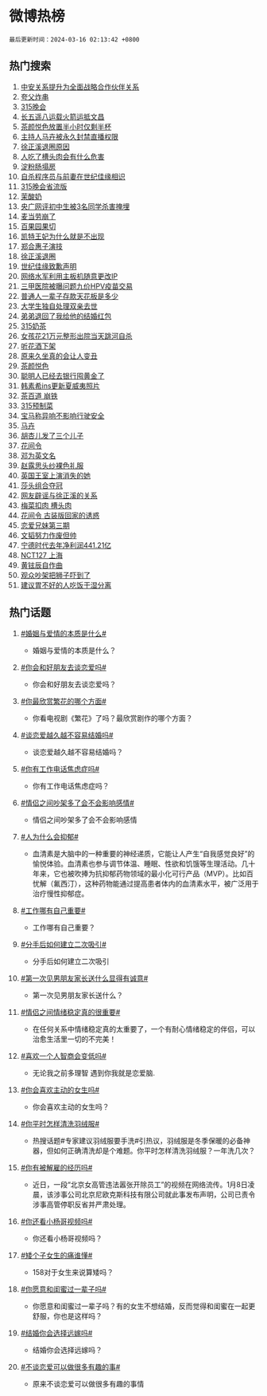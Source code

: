 # 微博热榜

`最后更新时间：2024-03-16 02:13:42 +0800`

## 热门搜索

1. [中安关系提升为全面战略合作伙伴关系](https://m.weibo.cn/search?containerid=100103type%3D1%26t%3D10%26q%3D%23%E4%B8%AD%E5%AE%89%E5%85%B3%E7%B3%BB%E6%8F%90%E5%8D%87%E4%B8%BA%E5%85%A8%E9%9D%A2%E6%88%98%E7%95%A5%E5%90%88%E4%BD%9C%E4%BC%99%E4%BC%B4%E5%85%B3%E7%B3%BB%23&stream_entry_id=51&isnewpage=1&extparam=seat%3D1%26dgr%3D0%26stream_entry_id%3D51%26q%3D%2523%25E4%25B8%25AD%25E5%25AE%2589%25E5%2585%25B3%25E7%25B3%25BB%25E6%258F%2590%25E5%258D%2587%25E4%25B8%25BA%25E5%2585%25A8%25E9%259D%25A2%25E6%2588%2598%25E7%2595%25A5%25E5%2590%2588%25E4%25BD%259C%25E4%25BC%2599%25E4%25BC%25B4%25E5%2585%25B3%25E7%25B3%25BB%2523%26c_type%3D51%26filter_type%3Drealtimehot%26pos%3D0%26cate%3D10103%26display_time%3D1710526421%26pre_seqid%3D171052642186401630522)
1. [夸父炸串](https://m.weibo.cn/search?containerid=100103type%3D1%26t%3D10%26q%3D%E5%A4%B8%E7%88%B6%E7%82%B8%E4%B8%B2&stream_entry_id=31&isnewpage=1&extparam=seat%3D1%26flag%3D2%26dgr%3D0%26stream_entry_id%3D31%26c_type%3D31%26cate%3D5001%26band_rank%3D1%26lcate%3D5001%26realpos%3D1%26filter_type%3Drealtimehot%26pos%3D0%26q%3D%25E5%25A4%25B8%25E7%2588%25B6%25E7%2582%25B8%25E4%25B8%25B2%26display_time%3D1710526421%26pre_seqid%3D171052642186401630522)
1. [315晚会](https://m.weibo.cn/search?containerid=100103type%3D1%26t%3D10%26q%3D%23315%E6%99%9A%E4%BC%9A%23&stream_entry_id=31&isnewpage=1&extparam=seat%3D1%26flag%3D16%26dgr%3D0%26stream_entry_id%3D31%26c_type%3D31%26cate%3D5001%26band_rank%3D2%26lcate%3D5001%26realpos%3D2%26filter_type%3Drealtimehot%26pos%3D1%26q%3D%2523315%25E6%2599%259A%25E4%25BC%259A%2523%26display_time%3D1710526421%26pre_seqid%3D171052642186401630522)
1. [长五遥八运载火箭运抵文昌](https://m.weibo.cn/search?containerid=100103type%3D1%26t%3D10%26q%3D%23%E9%95%BF%E4%BA%94%E9%81%A5%E5%85%AB%E8%BF%90%E8%BD%BD%E7%81%AB%E7%AE%AD%E8%BF%90%E6%8A%B5%E6%96%87%E6%98%8C%23&stream_entry_id=31&isnewpage=1&extparam=seat%3D1%26flag%3D0%26dgr%3D0%26stream_entry_id%3D31%26c_type%3D31%26cate%3D5001%26band_rank%3D3%26lcate%3D5001%26realpos%3D3%26filter_type%3Drealtimehot%26pos%3D2%26q%3D%2523%25E9%2595%25BF%25E4%25BA%2594%25E9%2581%25A5%25E5%2585%25AB%25E8%25BF%2590%25E8%25BD%25BD%25E7%2581%25AB%25E7%25AE%25AD%25E8%25BF%2590%25E6%258A%25B5%25E6%2596%2587%25E6%2598%258C%2523%26display_time%3D1710526421%26pre_seqid%3D171052642186401630522)
1. [茶颜悦色放置半小时仅剩半杯](https://m.weibo.cn/search?containerid=100103type%3D1%26t%3D10%26q%3D%23%E8%8C%B6%E9%A2%9C%E6%82%A6%E8%89%B2%E6%94%BE%E7%BD%AE%E5%8D%8A%E5%B0%8F%E6%97%B6%E4%BB%85%E5%89%A9%E5%8D%8A%E6%9D%AF%23&stream_entry_id=31&isnewpage=1&extparam=seat%3D1%26flag%3D2%26dgr%3D0%26stream_entry_id%3D31%26c_type%3D31%26cate%3D5001%26band_rank%3D4%26lcate%3D5001%26realpos%3D4%26filter_type%3Drealtimehot%26pos%3D3%26q%3D%2523%25E8%258C%25B6%25E9%25A2%259C%25E6%2582%25A6%25E8%2589%25B2%25E6%2594%25BE%25E7%25BD%25AE%25E5%258D%258A%25E5%25B0%258F%25E6%2597%25B6%25E4%25BB%2585%25E5%2589%25A9%25E5%258D%258A%25E6%259D%25AF%2523%26display_time%3D1710526421%26pre_seqid%3D171052642186401630522)
1. [主持人马卉被永久封禁直播权限](https://m.weibo.cn/search?containerid=100103type%3D1%26t%3D10%26q%3D%23%E4%B8%BB%E6%8C%81%E4%BA%BA%E9%A9%AC%E5%8D%89%E8%A2%AB%E6%B0%B8%E4%B9%85%E5%B0%81%E7%A6%81%E7%9B%B4%E6%92%AD%E6%9D%83%E9%99%90%23&stream_entry_id=31&isnewpage=1&extparam=seat%3D1%26flag%3D0%26dgr%3D0%26stream_entry_id%3D31%26c_type%3D31%26cate%3D5001%26band_rank%3D5%26lcate%3D5001%26realpos%3D5%26filter_type%3Drealtimehot%26pos%3D4%26q%3D%2523%25E4%25B8%25BB%25E6%258C%2581%25E4%25BA%25BA%25E9%25A9%25AC%25E5%258D%2589%25E8%25A2%25AB%25E6%25B0%25B8%25E4%25B9%2585%25E5%25B0%2581%25E7%25A6%2581%25E7%259B%25B4%25E6%2592%25AD%25E6%259D%2583%25E9%2599%2590%2523%26display_time%3D1710526421%26pre_seqid%3D171052642186401630522)
1. [徐正溪退圈原因](https://m.weibo.cn/search?containerid=100103type%3D1%26t%3D10%26q%3D%23%E5%BE%90%E6%AD%A3%E6%BA%AA%E9%80%80%E5%9C%88%E5%8E%9F%E5%9B%A0%23&stream_entry_id=31&isnewpage=1&extparam=seat%3D1%26flag%3D2%26dgr%3D0%26stream_entry_id%3D31%26c_type%3D31%26cate%3D5001%26band_rank%3D6%26lcate%3D5001%26realpos%3D6%26filter_type%3Drealtimehot%26pos%3D5%26q%3D%2523%25E5%25BE%2590%25E6%25AD%25A3%25E6%25BA%25AA%25E9%2580%2580%25E5%259C%2588%25E5%258E%259F%25E5%259B%25A0%2523%26display_time%3D1710526421%26pre_seqid%3D171052642186401630522)
1. [人吃了槽头肉会有什么危害](https://m.weibo.cn/search?containerid=100103type%3D1%26t%3D10%26q%3D%23%E4%BA%BA%E5%90%83%E4%BA%86%E6%A7%BD%E5%A4%B4%E8%82%89%E4%BC%9A%E6%9C%89%E4%BB%80%E4%B9%88%E5%8D%B1%E5%AE%B3%23&stream_entry_id=31&isnewpage=1&extparam=seat%3D1%26flag%3D2%26dgr%3D0%26stream_entry_id%3D31%26c_type%3D31%26cate%3D5001%26band_rank%3D7%26lcate%3D5001%26realpos%3D7%26filter_type%3Drealtimehot%26pos%3D6%26q%3D%2523%25E4%25BA%25BA%25E5%2590%2583%25E4%25BA%2586%25E6%25A7%25BD%25E5%25A4%25B4%25E8%2582%2589%25E4%25BC%259A%25E6%259C%2589%25E4%25BB%2580%25E4%25B9%2588%25E5%258D%25B1%25E5%25AE%25B3%2523%26display_time%3D1710526421%26pre_seqid%3D171052642186401630522)
1. [淀粉肠塌房](https://m.weibo.cn/search?containerid=100103type%3D1%26t%3D10%26q%3D%E6%B7%80%E7%B2%89%E8%82%A0%E5%A1%8C%E6%88%BF&stream_entry_id=31&isnewpage=1&extparam=seat%3D1%26flag%3D16%26dgr%3D0%26stream_entry_id%3D31%26c_type%3D31%26cate%3D5001%26band_rank%3D8%26lcate%3D5001%26realpos%3D8%26filter_type%3Drealtimehot%26pos%3D7%26q%3D%25E6%25B7%2580%25E7%25B2%2589%25E8%2582%25A0%25E5%25A1%258C%25E6%2588%25BF%26display_time%3D1710526421%26pre_seqid%3D171052642186401630522)
1. [自杀程序员与前妻在世纪佳缘相识](https://m.weibo.cn/search?containerid=100103type%3D1%26t%3D10%26q%3D%23%E8%87%AA%E6%9D%80%E7%A8%8B%E5%BA%8F%E5%91%98%E4%B8%8E%E5%89%8D%E5%A6%BB%E5%9C%A8%E4%B8%96%E7%BA%AA%E4%BD%B3%E7%BC%98%E7%9B%B8%E8%AF%86%23&stream_entry_id=31&isnewpage=1&extparam=seat%3D1%26flag%3D2%26dgr%3D0%26stream_entry_id%3D31%26c_type%3D31%26cate%3D5001%26band_rank%3D9%26lcate%3D5001%26realpos%3D9%26filter_type%3Drealtimehot%26pos%3D8%26q%3D%2523%25E8%2587%25AA%25E6%259D%2580%25E7%25A8%258B%25E5%25BA%258F%25E5%2591%2598%25E4%25B8%258E%25E5%2589%258D%25E5%25A6%25BB%25E5%259C%25A8%25E4%25B8%2596%25E7%25BA%25AA%25E4%25BD%25B3%25E7%25BC%2598%25E7%259B%25B8%25E8%25AF%2586%2523%26display_time%3D1710526421%26pre_seqid%3D171052642186401630522)
1. [315晚会省流版](https://m.weibo.cn/search?containerid=100103type%3D1%26t%3D10%26q%3D%23315%E6%99%9A%E4%BC%9A%E7%9C%81%E6%B5%81%E7%89%88%23&stream_entry_id=31&isnewpage=1&extparam=seat%3D1%26flag%3D0%26dgr%3D0%26stream_entry_id%3D31%26c_type%3D31%26cate%3D5001%26band_rank%3D10%26lcate%3D5001%26realpos%3D10%26filter_type%3Drealtimehot%26pos%3D9%26q%3D%2523315%25E6%2599%259A%25E4%25BC%259A%25E7%259C%2581%25E6%25B5%2581%25E7%2589%2588%2523%26display_time%3D1710526421%26pre_seqid%3D171052642186401630522)
1. [茉酸奶](https://m.weibo.cn/search?containerid=100103type%3D1%26t%3D10%26q%3D%E8%8C%89%E9%85%B8%E5%A5%B6&stream_entry_id=31&isnewpage=1&extparam=seat%3D1%26flag%3D2%26dgr%3D0%26stream_entry_id%3D31%26c_type%3D31%26cate%3D5001%26band_rank%3D11%26lcate%3D5001%26realpos%3D11%26filter_type%3Drealtimehot%26pos%3D10%26q%3D%25E8%258C%2589%25E9%2585%25B8%25E5%25A5%25B6%26display_time%3D1710526421%26pre_seqid%3D171052642186401630522)
1. [央广网评初中生被3名同学杀害掩埋](https://m.weibo.cn/search?containerid=100103type%3D1%26t%3D10%26q%3D%23%E5%A4%AE%E5%B9%BF%E7%BD%91%E8%AF%84%E5%88%9D%E4%B8%AD%E7%94%9F%E8%A2%AB3%E5%90%8D%E5%90%8C%E5%AD%A6%E6%9D%80%E5%AE%B3%E6%8E%A9%E5%9F%8B%23&stream_entry_id=31&isnewpage=1&extparam=seat%3D1%26flag%3D0%26dgr%3D0%26stream_entry_id%3D31%26c_type%3D31%26cate%3D5001%26band_rank%3D12%26lcate%3D5001%26realpos%3D12%26filter_type%3Drealtimehot%26pos%3D11%26q%3D%2523%25E5%25A4%25AE%25E5%25B9%25BF%25E7%25BD%2591%25E8%25AF%2584%25E5%2588%259D%25E4%25B8%25AD%25E7%2594%259F%25E8%25A2%25AB3%25E5%2590%258D%25E5%2590%258C%25E5%25AD%25A6%25E6%259D%2580%25E5%25AE%25B3%25E6%258E%25A9%25E5%259F%258B%2523%26display_time%3D1710526421%26pre_seqid%3D171052642186401630522)
1. [麦当劳崩了](https://m.weibo.cn/search?containerid=100103type%3D1%26t%3D10%26q%3D%E9%BA%A6%E5%BD%93%E5%8A%B3%E5%B4%A9%E4%BA%86&stream_entry_id=31&isnewpage=1&extparam=seat%3D1%26flag%3D2%26dgr%3D0%26stream_entry_id%3D31%26c_type%3D31%26cate%3D5001%26band_rank%3D13%26lcate%3D5001%26realpos%3D13%26filter_type%3Drealtimehot%26pos%3D12%26q%3D%25E9%25BA%25A6%25E5%25BD%2593%25E5%258A%25B3%25E5%25B4%25A9%25E4%25BA%2586%26display_time%3D1710526421%26pre_seqid%3D171052642186401630522)
1. [百果园果切](https://m.weibo.cn/search?containerid=100103type%3D1%26t%3D10%26q%3D%E7%99%BE%E6%9E%9C%E5%9B%AD%E6%9E%9C%E5%88%87&stream_entry_id=31&isnewpage=1&extparam=seat%3D1%26flag%3D0%26dgr%3D0%26stream_entry_id%3D31%26c_type%3D31%26cate%3D5001%26band_rank%3D14%26lcate%3D5001%26realpos%3D14%26filter_type%3Drealtimehot%26pos%3D13%26q%3D%25E7%2599%25BE%25E6%259E%259C%25E5%259B%25AD%25E6%259E%259C%25E5%2588%2587%26display_time%3D1710526421%26pre_seqid%3D171052642186401630522)
1. [凯特王妃为什么就是不出现](https://m.weibo.cn/search?containerid=100103type%3D1%26t%3D10%26q%3D%23%E5%87%AF%E7%89%B9%E7%8E%8B%E5%A6%83%E4%B8%BA%E4%BB%80%E4%B9%88%E5%B0%B1%E6%98%AF%E4%B8%8D%E5%87%BA%E7%8E%B0%23&stream_entry_id=31&isnewpage=1&extparam=seat%3D1%26flag%3D0%26dgr%3D0%26stream_entry_id%3D31%26c_type%3D31%26cate%3D5001%26band_rank%3D15%26lcate%3D5001%26realpos%3D15%26filter_type%3Drealtimehot%26pos%3D14%26q%3D%2523%25E5%2587%25AF%25E7%2589%25B9%25E7%258E%258B%25E5%25A6%2583%25E4%25B8%25BA%25E4%25BB%2580%25E4%25B9%2588%25E5%25B0%25B1%25E6%2598%25AF%25E4%25B8%258D%25E5%2587%25BA%25E7%258E%25B0%2523%26display_time%3D1710526421%26pre_seqid%3D171052642186401630522)
1. [郑合惠子演技](https://m.weibo.cn/search?containerid=100103type%3D1%26t%3D10%26q%3D%E9%83%91%E5%90%88%E6%83%A0%E5%AD%90%E6%BC%94%E6%8A%80&stream_entry_id=31&isnewpage=1&extparam=seat%3D1%26flag%3D0%26dgr%3D0%26stream_entry_id%3D31%26c_type%3D31%26cate%3D5001%26band_rank%3D16%26lcate%3D5001%26realpos%3D16%26filter_type%3Drealtimehot%26pos%3D15%26q%3D%25E9%2583%2591%25E5%2590%2588%25E6%2583%25A0%25E5%25AD%2590%25E6%25BC%2594%25E6%258A%2580%26display_time%3D1710526421%26pre_seqid%3D171052642186401630522)
1. [徐正溪退圈](https://m.weibo.cn/search?containerid=100103type%3D1%26t%3D10%26q%3D%23%E5%BE%90%E6%AD%A3%E6%BA%AA%E9%80%80%E5%9C%88%23&stream_entry_id=31&isnewpage=1&extparam=seat%3D1%26flag%3D0%26dgr%3D0%26stream_entry_id%3D31%26c_type%3D31%26cate%3D5001%26band_rank%3D17%26lcate%3D5001%26realpos%3D17%26filter_type%3Drealtimehot%26pos%3D16%26q%3D%2523%25E5%25BE%2590%25E6%25AD%25A3%25E6%25BA%25AA%25E9%2580%2580%25E5%259C%2588%2523%26display_time%3D1710526421%26pre_seqid%3D171052642186401630522)
1. [世纪佳缘致歉声明](https://m.weibo.cn/search?containerid=100103type%3D1%26t%3D10%26q%3D%23%E4%B8%96%E7%BA%AA%E4%BD%B3%E7%BC%98%E8%87%B4%E6%AD%89%E5%A3%B0%E6%98%8E%23&stream_entry_id=31&isnewpage=1&extparam=seat%3D1%26flag%3D0%26dgr%3D0%26stream_entry_id%3D31%26c_type%3D31%26cate%3D5001%26band_rank%3D18%26lcate%3D5001%26realpos%3D18%26filter_type%3Drealtimehot%26pos%3D17%26q%3D%2523%25E4%25B8%2596%25E7%25BA%25AA%25E4%25BD%25B3%25E7%25BC%2598%25E8%2587%25B4%25E6%25AD%2589%25E5%25A3%25B0%25E6%2598%258E%2523%26display_time%3D1710526421%26pre_seqid%3D171052642186401630522)
1. [网络水军利用主板机随意更改IP](https://m.weibo.cn/search?containerid=100103type%3D1%26t%3D10%26q%3D%23%E7%BD%91%E7%BB%9C%E6%B0%B4%E5%86%9B%E5%88%A9%E7%94%A8%E4%B8%BB%E6%9D%BF%E6%9C%BA%E9%9A%8F%E6%84%8F%E6%9B%B4%E6%94%B9IP%23&stream_entry_id=31&isnewpage=1&extparam=seat%3D1%26flag%3D0%26dgr%3D0%26stream_entry_id%3D31%26c_type%3D31%26cate%3D5001%26band_rank%3D19%26lcate%3D5001%26realpos%3D19%26filter_type%3Drealtimehot%26pos%3D18%26q%3D%2523%25E7%25BD%2591%25E7%25BB%259C%25E6%25B0%25B4%25E5%2586%259B%25E5%2588%25A9%25E7%2594%25A8%25E4%25B8%25BB%25E6%259D%25BF%25E6%259C%25BA%25E9%259A%258F%25E6%2584%258F%25E6%259B%25B4%25E6%2594%25B9IP%2523%26display_time%3D1710526421%26pre_seqid%3D171052642186401630522)
1. [三甲医院被曝问题九价HPV疫苗交易](https://m.weibo.cn/search?containerid=100103type%3D1%26t%3D10%26q%3D%23%E4%B8%89%E7%94%B2%E5%8C%BB%E9%99%A2%E8%A2%AB%E6%9B%9D%E9%97%AE%E9%A2%98%E4%B9%9D%E4%BB%B7HPV%E7%96%AB%E8%8B%97%E4%BA%A4%E6%98%93%23&stream_entry_id=31&isnewpage=1&extparam=seat%3D1%26flag%3D0%26dgr%3D0%26stream_entry_id%3D31%26c_type%3D31%26cate%3D5001%26band_rank%3D20%26lcate%3D5001%26realpos%3D20%26filter_type%3Drealtimehot%26pos%3D19%26q%3D%2523%25E4%25B8%2589%25E7%2594%25B2%25E5%258C%25BB%25E9%2599%25A2%25E8%25A2%25AB%25E6%259B%259D%25E9%2597%25AE%25E9%25A2%2598%25E4%25B9%259D%25E4%25BB%25B7HPV%25E7%2596%25AB%25E8%258B%2597%25E4%25BA%25A4%25E6%2598%2593%2523%26display_time%3D1710526421%26pre_seqid%3D171052642186401630522)
1. [普通人一辈子存款天花板是多少](https://m.weibo.cn/search?containerid=100103type%3D1%26t%3D10%26q%3D%23%E6%99%AE%E9%80%9A%E4%BA%BA%E4%B8%80%E8%BE%88%E5%AD%90%E5%AD%98%E6%AC%BE%E5%A4%A9%E8%8A%B1%E6%9D%BF%E6%98%AF%E5%A4%9A%E5%B0%91%23&stream_entry_id=31&isnewpage=1&extparam=seat%3D1%26flag%3D0%26dgr%3D0%26stream_entry_id%3D31%26c_type%3D31%26cate%3D5001%26band_rank%3D21%26lcate%3D5001%26realpos%3D21%26filter_type%3Drealtimehot%26pos%3D20%26q%3D%2523%25E6%2599%25AE%25E9%2580%259A%25E4%25BA%25BA%25E4%25B8%2580%25E8%25BE%2588%25E5%25AD%2590%25E5%25AD%2598%25E6%25AC%25BE%25E5%25A4%25A9%25E8%258A%25B1%25E6%259D%25BF%25E6%2598%25AF%25E5%25A4%259A%25E5%25B0%2591%2523%26display_time%3D1710526421%26pre_seqid%3D171052642186401630522)
1. [大学生独自处理双亲去世](https://m.weibo.cn/search?containerid=100103type%3D1%26t%3D10%26q%3D%E5%A4%A7%E5%AD%A6%E7%94%9F%E7%8B%AC%E8%87%AA%E5%A4%84%E7%90%86%E5%8F%8C%E4%BA%B2%E5%8E%BB%E4%B8%96&stream_entry_id=31&isnewpage=1&extparam=seat%3D1%26flag%3D0%26dgr%3D0%26stream_entry_id%3D31%26c_type%3D31%26cate%3D5001%26band_rank%3D22%26lcate%3D5001%26realpos%3D22%26filter_type%3Drealtimehot%26pos%3D21%26q%3D%25E5%25A4%25A7%25E5%25AD%25A6%25E7%2594%259F%25E7%258B%25AC%25E8%2587%25AA%25E5%25A4%2584%25E7%2590%2586%25E5%258F%258C%25E4%25BA%25B2%25E5%258E%25BB%25E4%25B8%2596%26display_time%3D1710526421%26pre_seqid%3D171052642186401630522)
1. [弟弟退回了我给他的结婚红包](https://m.weibo.cn/search?containerid=100103type%3D1%26t%3D10%26q%3D%23%E5%BC%9F%E5%BC%9F%E9%80%80%E5%9B%9E%E4%BA%86%E6%88%91%E7%BB%99%E4%BB%96%E7%9A%84%E7%BB%93%E5%A9%9A%E7%BA%A2%E5%8C%85%23&stream_entry_id=31&isnewpage=1&extparam=seat%3D1%26flag%3D0%26dgr%3D0%26stream_entry_id%3D31%26c_type%3D31%26cate%3D5001%26band_rank%3D23%26lcate%3D5001%26realpos%3D23%26filter_type%3Drealtimehot%26pos%3D22%26q%3D%2523%25E5%25BC%259F%25E5%25BC%259F%25E9%2580%2580%25E5%259B%259E%25E4%25BA%2586%25E6%2588%2591%25E7%25BB%2599%25E4%25BB%2596%25E7%259A%2584%25E7%25BB%2593%25E5%25A9%259A%25E7%25BA%25A2%25E5%258C%2585%2523%26display_time%3D1710526421%26pre_seqid%3D171052642186401630522)
1. [315奶茶](https://m.weibo.cn/search?containerid=100103type%3D1%26t%3D10%26q%3D315%E5%A5%B6%E8%8C%B6&stream_entry_id=31&isnewpage=1&extparam=seat%3D1%26flag%3D0%26dgr%3D0%26stream_entry_id%3D31%26c_type%3D31%26cate%3D5001%26band_rank%3D24%26lcate%3D5001%26realpos%3D24%26filter_type%3Drealtimehot%26pos%3D23%26q%3D315%25E5%25A5%25B6%25E8%258C%25B6%26display_time%3D1710526421%26pre_seqid%3D171052642186401630522)
1. [女孩花21万元整形出院当天跳河自杀](https://m.weibo.cn/search?containerid=100103type%3D1%26t%3D10%26q%3D%23%E5%A5%B3%E5%AD%A9%E8%8A%B121%E4%B8%87%E5%85%83%E6%95%B4%E5%BD%A2%E5%87%BA%E9%99%A2%E5%BD%93%E5%A4%A9%E8%B7%B3%E6%B2%B3%E8%87%AA%E6%9D%80%23&stream_entry_id=31&isnewpage=1&extparam=seat%3D1%26flag%3D0%26dgr%3D0%26stream_entry_id%3D31%26c_type%3D31%26cate%3D5001%26band_rank%3D25%26lcate%3D5001%26realpos%3D25%26filter_type%3Drealtimehot%26pos%3D24%26q%3D%2523%25E5%25A5%25B3%25E5%25AD%25A9%25E8%258A%25B121%25E4%25B8%2587%25E5%2585%2583%25E6%2595%25B4%25E5%25BD%25A2%25E5%2587%25BA%25E9%2599%25A2%25E5%25BD%2593%25E5%25A4%25A9%25E8%25B7%25B3%25E6%25B2%25B3%25E8%2587%25AA%25E6%259D%2580%2523%26display_time%3D1710526421%26pre_seqid%3D171052642186401630522)
1. [听花酒下架](https://m.weibo.cn/search?containerid=100103type%3D1%26t%3D10%26q%3D%23%E5%90%AC%E8%8A%B1%E9%85%92%E4%B8%8B%E6%9E%B6%23&stream_entry_id=31&isnewpage=1&extparam=seat%3D1%26flag%3D0%26dgr%3D0%26stream_entry_id%3D31%26c_type%3D31%26cate%3D5001%26band_rank%3D26%26lcate%3D5001%26realpos%3D26%26filter_type%3Drealtimehot%26pos%3D25%26q%3D%2523%25E5%2590%25AC%25E8%258A%25B1%25E9%2585%2592%25E4%25B8%258B%25E6%259E%25B6%2523%26display_time%3D1710526421%26pre_seqid%3D171052642186401630522)
1. [原来久坐真的会让人变丑](https://m.weibo.cn/search?containerid=100103type%3D1%26t%3D10%26q%3D%23%E5%8E%9F%E6%9D%A5%E4%B9%85%E5%9D%90%E7%9C%9F%E7%9A%84%E4%BC%9A%E8%AE%A9%E4%BA%BA%E5%8F%98%E4%B8%91%23&stream_entry_id=31&isnewpage=1&extparam=seat%3D1%26flag%3D0%26dgr%3D0%26stream_entry_id%3D31%26c_type%3D31%26cate%3D5001%26band_rank%3D27%26lcate%3D5001%26realpos%3D27%26filter_type%3Drealtimehot%26pos%3D26%26q%3D%2523%25E5%258E%259F%25E6%259D%25A5%25E4%25B9%2585%25E5%259D%2590%25E7%259C%259F%25E7%259A%2584%25E4%25BC%259A%25E8%25AE%25A9%25E4%25BA%25BA%25E5%258F%2598%25E4%25B8%2591%2523%26display_time%3D1710526421%26pre_seqid%3D171052642186401630522)
1. [茶颜悦色](https://m.weibo.cn/search?containerid=100103type%3D1%26t%3D10%26q%3D%E8%8C%B6%E9%A2%9C%E6%82%A6%E8%89%B2&stream_entry_id=31&isnewpage=1&extparam=seat%3D1%26flag%3D0%26dgr%3D0%26stream_entry_id%3D31%26c_type%3D31%26cate%3D5001%26band_rank%3D28%26lcate%3D5001%26realpos%3D28%26filter_type%3Drealtimehot%26pos%3D27%26q%3D%25E8%258C%25B6%25E9%25A2%259C%25E6%2582%25A6%25E8%2589%25B2%26display_time%3D1710526421%26pre_seqid%3D171052642186401630522)
1. [聪明人已经去银行囤黄金了](https://m.weibo.cn/search?containerid=100103type%3D1%26t%3D10%26q%3D%23%E8%81%AA%E6%98%8E%E4%BA%BA%E5%B7%B2%E7%BB%8F%E5%8E%BB%E9%93%B6%E8%A1%8C%E5%9B%A4%E9%BB%84%E9%87%91%E4%BA%86%23&stream_entry_id=31&isnewpage=1&extparam=seat%3D1%26flag%3D0%26dgr%3D0%26stream_entry_id%3D31%26c_type%3D31%26cate%3D5001%26band_rank%3D29%26lcate%3D5001%26realpos%3D29%26filter_type%3Drealtimehot%26pos%3D28%26q%3D%2523%25E8%2581%25AA%25E6%2598%258E%25E4%25BA%25BA%25E5%25B7%25B2%25E7%25BB%258F%25E5%258E%25BB%25E9%2593%25B6%25E8%25A1%258C%25E5%259B%25A4%25E9%25BB%2584%25E9%2587%2591%25E4%25BA%2586%2523%26display_time%3D1710526421%26pre_seqid%3D171052642186401630522)
1. [韩素希ins更新夏威夷照片](https://m.weibo.cn/search?containerid=100103type%3D1%26t%3D10%26q%3D%23%E9%9F%A9%E7%B4%A0%E5%B8%8Cins%E6%9B%B4%E6%96%B0%E5%A4%8F%E5%A8%81%E5%A4%B7%E7%85%A7%E7%89%87%23&stream_entry_id=31&isnewpage=1&extparam=seat%3D1%26flag%3D0%26dgr%3D0%26stream_entry_id%3D31%26c_type%3D31%26cate%3D5001%26band_rank%3D30%26lcate%3D5001%26realpos%3D30%26filter_type%3Drealtimehot%26pos%3D29%26q%3D%2523%25E9%259F%25A9%25E7%25B4%25A0%25E5%25B8%258Cins%25E6%259B%25B4%25E6%2596%25B0%25E5%25A4%258F%25E5%25A8%2581%25E5%25A4%25B7%25E7%2585%25A7%25E7%2589%2587%2523%26display_time%3D1710526421%26pre_seqid%3D171052642186401630522)
1. [茶百道 崩铁](https://m.weibo.cn/search?containerid=100103type%3D1%26t%3D10%26q%3D%E8%8C%B6%E7%99%BE%E9%81%93+%E5%B4%A9%E9%93%81&stream_entry_id=31&isnewpage=1&extparam=seat%3D1%26flag%3D0%26dgr%3D0%26stream_entry_id%3D31%26c_type%3D31%26cate%3D5001%26band_rank%3D31%26lcate%3D5001%26realpos%3D31%26filter_type%3Drealtimehot%26pos%3D30%26q%3D%25E8%258C%25B6%25E7%2599%25BE%25E9%2581%2593%2520%25E5%25B4%25A9%25E9%2593%2581%26display_time%3D1710526421%26pre_seqid%3D171052642186401630522)
1. [315预制菜](https://m.weibo.cn/search?containerid=100103type%3D1%26t%3D10%26q%3D315%E9%A2%84%E5%88%B6%E8%8F%9C&stream_entry_id=31&isnewpage=1&extparam=seat%3D1%26flag%3D0%26dgr%3D0%26stream_entry_id%3D31%26c_type%3D31%26cate%3D5001%26band_rank%3D32%26lcate%3D5001%26realpos%3D32%26filter_type%3Drealtimehot%26pos%3D31%26q%3D315%25E9%25A2%2584%25E5%2588%25B6%25E8%258F%259C%26display_time%3D1710526421%26pre_seqid%3D171052642186401630522)
1. [宝马称异响不影响行驶安全](https://m.weibo.cn/search?containerid=100103type%3D1%26t%3D10%26q%3D%23%E5%AE%9D%E9%A9%AC%E7%A7%B0%E5%BC%82%E5%93%8D%E4%B8%8D%E5%BD%B1%E5%93%8D%E8%A1%8C%E9%A9%B6%E5%AE%89%E5%85%A8%23&stream_entry_id=31&isnewpage=1&extparam=seat%3D1%26flag%3D1%26dgr%3D0%26stream_entry_id%3D31%26c_type%3D31%26cate%3D5001%26band_rank%3D33%26lcate%3D5001%26realpos%3D33%26filter_type%3Drealtimehot%26pos%3D32%26q%3D%2523%25E5%25AE%259D%25E9%25A9%25AC%25E7%25A7%25B0%25E5%25BC%2582%25E5%2593%258D%25E4%25B8%258D%25E5%25BD%25B1%25E5%2593%258D%25E8%25A1%258C%25E9%25A9%25B6%25E5%25AE%2589%25E5%2585%25A8%2523%26display_time%3D1710526421%26pre_seqid%3D171052642186401630522)
1. [马卉](https://m.weibo.cn/search?containerid=100103type%3D1%26t%3D10%26q%3D%E9%A9%AC%E5%8D%89&stream_entry_id=31&isnewpage=1&extparam=seat%3D1%26flag%3D0%26dgr%3D0%26stream_entry_id%3D31%26c_type%3D31%26cate%3D5001%26band_rank%3D34%26lcate%3D5001%26realpos%3D34%26filter_type%3Drealtimehot%26pos%3D33%26q%3D%25E9%25A9%25AC%25E5%258D%2589%26display_time%3D1710526421%26pre_seqid%3D171052642186401630522)
1. [胡杏儿发了三个儿子](https://m.weibo.cn/search?containerid=100103type%3D1%26t%3D10%26q%3D%23%E8%83%A1%E6%9D%8F%E5%84%BF%E5%8F%91%E4%BA%86%E4%B8%89%E4%B8%AA%E5%84%BF%E5%AD%90%23&stream_entry_id=31&isnewpage=1&extparam=seat%3D1%26flag%3D0%26dgr%3D0%26stream_entry_id%3D31%26c_type%3D31%26cate%3D5001%26band_rank%3D35%26lcate%3D5001%26realpos%3D35%26filter_type%3Drealtimehot%26pos%3D34%26q%3D%2523%25E8%2583%25A1%25E6%259D%258F%25E5%2584%25BF%25E5%258F%2591%25E4%25BA%2586%25E4%25B8%2589%25E4%25B8%25AA%25E5%2584%25BF%25E5%25AD%2590%2523%26display_time%3D1710526421%26pre_seqid%3D171052642186401630522)
1. [花间令](https://m.weibo.cn/search?containerid=100103type%3D1%26t%3D10%26q%3D%E8%8A%B1%E9%97%B4%E4%BB%A4&stream_entry_id=31&isnewpage=1&extparam=seat%3D1%26flag%3D0%26dgr%3D0%26stream_entry_id%3D31%26c_type%3D31%26cate%3D5001%26band_rank%3D36%26lcate%3D5001%26realpos%3D36%26filter_type%3Drealtimehot%26pos%3D35%26q%3D%25E8%258A%25B1%25E9%2597%25B4%25E4%25BB%25A4%26display_time%3D1710526421%26pre_seqid%3D171052642186401630522)
1. [邓为英文名](https://m.weibo.cn/search?containerid=100103type%3D1%26t%3D10%26q%3D%23%E9%82%93%E4%B8%BA%E8%8B%B1%E6%96%87%E5%90%8D%23&stream_entry_id=31&isnewpage=1&extparam=seat%3D1%26flag%3D1%26dgr%3D0%26stream_entry_id%3D31%26c_type%3D31%26cate%3D5001%26band_rank%3D37%26lcate%3D5001%26realpos%3D37%26filter_type%3Drealtimehot%26pos%3D36%26q%3D%2523%25E9%2582%2593%25E4%25B8%25BA%25E8%258B%25B1%25E6%2596%2587%25E5%2590%258D%2523%26display_time%3D1710526421%26pre_seqid%3D171052642186401630522)
1. [赵露思头纱裸色礼服](https://m.weibo.cn/search?containerid=100103type%3D1%26t%3D10%26q%3D%23%E8%B5%B5%E9%9C%B2%E6%80%9D%E5%A4%B4%E7%BA%B1%E8%A3%B8%E8%89%B2%E7%A4%BC%E6%9C%8D%23&stream_entry_id=31&isnewpage=1&extparam=seat%3D1%26flag%3D0%26dgr%3D0%26stream_entry_id%3D31%26c_type%3D31%26cate%3D5001%26band_rank%3D38%26lcate%3D5001%26realpos%3D38%26filter_type%3Drealtimehot%26pos%3D37%26q%3D%2523%25E8%25B5%25B5%25E9%259C%25B2%25E6%2580%259D%25E5%25A4%25B4%25E7%25BA%25B1%25E8%25A3%25B8%25E8%2589%25B2%25E7%25A4%25BC%25E6%259C%258D%2523%26display_time%3D1710526421%26pre_seqid%3D171052642186401630522)
1. [英国王室上演消失的她](https://m.weibo.cn/search?containerid=100103type%3D1%26t%3D10%26q%3D%23%E8%8B%B1%E5%9B%BD%E7%8E%8B%E5%AE%A4%E4%B8%8A%E6%BC%94%E6%B6%88%E5%A4%B1%E7%9A%84%E5%A5%B9%23&stream_entry_id=31&isnewpage=1&extparam=seat%3D1%26flag%3D0%26dgr%3D0%26stream_entry_id%3D31%26c_type%3D31%26cate%3D5001%26band_rank%3D39%26lcate%3D5001%26realpos%3D39%26filter_type%3Drealtimehot%26pos%3D38%26q%3D%2523%25E8%258B%25B1%25E5%259B%25BD%25E7%258E%258B%25E5%25AE%25A4%25E4%25B8%258A%25E6%25BC%2594%25E6%25B6%2588%25E5%25A4%25B1%25E7%259A%2584%25E5%25A5%25B9%2523%26display_time%3D1710526421%26pre_seqid%3D171052642186401630522)
1. [莎头组合夺冠](https://m.weibo.cn/search?containerid=100103type%3D1%26t%3D10%26q%3D%23%E8%8E%8E%E5%A4%B4%E7%BB%84%E5%90%88%E5%A4%BA%E5%86%A0%23&stream_entry_id=31&isnewpage=1&extparam=seat%3D1%26flag%3D0%26dgr%3D0%26stream_entry_id%3D31%26c_type%3D31%26cate%3D5001%26band_rank%3D40%26lcate%3D5001%26realpos%3D40%26filter_type%3Drealtimehot%26pos%3D39%26q%3D%2523%25E8%258E%258E%25E5%25A4%25B4%25E7%25BB%2584%25E5%2590%2588%25E5%25A4%25BA%25E5%2586%25A0%2523%26display_time%3D1710526421%26pre_seqid%3D171052642186401630522)
1. [网友辟谣与徐正溪的关系](https://m.weibo.cn/search?containerid=100103type%3D1%26t%3D10%26q%3D%23%E7%BD%91%E5%8F%8B%E8%BE%9F%E8%B0%A3%E4%B8%8E%E5%BE%90%E6%AD%A3%E6%BA%AA%E7%9A%84%E5%85%B3%E7%B3%BB%23&stream_entry_id=31&isnewpage=1&extparam=seat%3D1%26flag%3D1%26dgr%3D0%26stream_entry_id%3D31%26c_type%3D31%26cate%3D5001%26band_rank%3D41%26lcate%3D5001%26realpos%3D41%26filter_type%3Drealtimehot%26pos%3D40%26q%3D%2523%25E7%25BD%2591%25E5%258F%258B%25E8%25BE%259F%25E8%25B0%25A3%25E4%25B8%258E%25E5%25BE%2590%25E6%25AD%25A3%25E6%25BA%25AA%25E7%259A%2584%25E5%2585%25B3%25E7%25B3%25BB%2523%26display_time%3D1710526421%26pre_seqid%3D171052642186401630522)
1. [梅菜扣肉 槽头肉](https://m.weibo.cn/search?containerid=100103type%3D1%26t%3D10%26q%3D%E6%A2%85%E8%8F%9C%E6%89%A3%E8%82%89+%E6%A7%BD%E5%A4%B4%E8%82%89&stream_entry_id=31&isnewpage=1&extparam=seat%3D1%26flag%3D0%26dgr%3D0%26stream_entry_id%3D31%26c_type%3D31%26cate%3D5001%26band_rank%3D42%26lcate%3D5001%26realpos%3D42%26filter_type%3Drealtimehot%26pos%3D41%26q%3D%25E6%25A2%2585%25E8%258F%259C%25E6%2589%25A3%25E8%2582%2589%2520%25E6%25A7%25BD%25E5%25A4%25B4%25E8%2582%2589%26display_time%3D1710526421%26pre_seqid%3D171052642186401630522)
1. [花间令 古装版回家的诱惑](https://m.weibo.cn/search?containerid=100103type%3D1%26t%3D10%26q%3D%E8%8A%B1%E9%97%B4%E4%BB%A4+%E5%8F%A4%E8%A3%85%E7%89%88%E5%9B%9E%E5%AE%B6%E7%9A%84%E8%AF%B1%E6%83%91&stream_entry_id=31&isnewpage=1&extparam=seat%3D1%26flag%3D0%26dgr%3D0%26stream_entry_id%3D31%26c_type%3D31%26cate%3D5001%26band_rank%3D43%26lcate%3D5001%26realpos%3D43%26filter_type%3Drealtimehot%26pos%3D42%26q%3D%25E8%258A%25B1%25E9%2597%25B4%25E4%25BB%25A4%2520%25E5%258F%25A4%25E8%25A3%2585%25E7%2589%2588%25E5%259B%259E%25E5%25AE%25B6%25E7%259A%2584%25E8%25AF%25B1%25E6%2583%2591%26display_time%3D1710526421%26pre_seqid%3D171052642186401630522)
1. [恋爱兄妹第三期](https://m.weibo.cn/search?containerid=100103type%3D1%26t%3D10%26q%3D%23%E6%81%8B%E7%88%B1%E5%85%84%E5%A6%B9%E7%AC%AC%E4%B8%89%E6%9C%9F%23&stream_entry_id=31&isnewpage=1&extparam=seat%3D1%26flag%3D1%26dgr%3D0%26stream_entry_id%3D31%26c_type%3D31%26cate%3D5001%26band_rank%3D44%26lcate%3D5001%26realpos%3D44%26filter_type%3Drealtimehot%26pos%3D43%26q%3D%2523%25E6%2581%258B%25E7%2588%25B1%25E5%2585%2584%25E5%25A6%25B9%25E7%25AC%25AC%25E4%25B8%2589%25E6%259C%259F%2523%26display_time%3D1710526421%26pre_seqid%3D171052642186401630522)
1. [文韬努力作废但帅](https://m.weibo.cn/search?containerid=100103type%3D1%26t%3D10%26q%3D%23%E6%96%87%E9%9F%AC%E5%8A%AA%E5%8A%9B%E4%BD%9C%E5%BA%9F%E4%BD%86%E5%B8%85%23&stream_entry_id=31&isnewpage=1&extparam=seat%3D1%26flag%3D0%26dgr%3D0%26stream_entry_id%3D31%26c_type%3D31%26cate%3D5001%26band_rank%3D45%26lcate%3D5001%26realpos%3D45%26filter_type%3Drealtimehot%26pos%3D44%26q%3D%2523%25E6%2596%2587%25E9%259F%25AC%25E5%258A%25AA%25E5%258A%259B%25E4%25BD%259C%25E5%25BA%259F%25E4%25BD%2586%25E5%25B8%2585%2523%26display_time%3D1710526421%26pre_seqid%3D171052642186401630522)
1. [宁德时代去年净利润441.21亿](https://m.weibo.cn/search?containerid=100103type%3D1%26t%3D10%26q%3D%23%E5%AE%81%E5%BE%B7%E6%97%B6%E4%BB%A3%E5%8E%BB%E5%B9%B4%E5%87%80%E5%88%A9%E6%B6%A6441.21%E4%BA%BF%23&stream_entry_id=31&isnewpage=1&extparam=seat%3D1%26flag%3D0%26dgr%3D0%26stream_entry_id%3D31%26c_type%3D31%26cate%3D5001%26band_rank%3D46%26lcate%3D5001%26realpos%3D46%26filter_type%3Drealtimehot%26pos%3D45%26q%3D%2523%25E5%25AE%2581%25E5%25BE%25B7%25E6%2597%25B6%25E4%25BB%25A3%25E5%258E%25BB%25E5%25B9%25B4%25E5%2587%2580%25E5%2588%25A9%25E6%25B6%25A6441.21%25E4%25BA%25BF%2523%26display_time%3D1710526421%26pre_seqid%3D171052642186401630522)
1. [NCT127 上海](https://m.weibo.cn/search?containerid=100103type%3D1%26t%3D10%26q%3DNCT127+%E4%B8%8A%E6%B5%B7&stream_entry_id=31&isnewpage=1&extparam=seat%3D1%26flag%3D0%26dgr%3D0%26stream_entry_id%3D31%26c_type%3D31%26cate%3D5001%26band_rank%3D47%26lcate%3D5001%26realpos%3D47%26filter_type%3Drealtimehot%26pos%3D46%26q%3DNCT127%2520%25E4%25B8%258A%25E6%25B5%25B7%26display_time%3D1710526421%26pre_seqid%3D171052642186401630522)
1. [黄铉辰自作曲](https://m.weibo.cn/search?containerid=100103type%3D1%26t%3D10%26q%3D%E9%BB%84%E9%93%89%E8%BE%B0%E8%87%AA%E4%BD%9C%E6%9B%B2&stream_entry_id=31&isnewpage=1&extparam=seat%3D1%26flag%3D1%26dgr%3D0%26stream_entry_id%3D31%26c_type%3D31%26cate%3D5001%26band_rank%3D48%26lcate%3D5001%26realpos%3D48%26filter_type%3Drealtimehot%26pos%3D47%26q%3D%25E9%25BB%2584%25E9%2593%2589%25E8%25BE%25B0%25E8%2587%25AA%25E4%25BD%259C%25E6%259B%25B2%26display_time%3D1710526421%26pre_seqid%3D171052642186401630522)
1. [观众吵架把狮子吓到了](https://m.weibo.cn/search?containerid=100103type%3D1%26t%3D10%26q%3D%E8%A7%82%E4%BC%97%E5%90%B5%E6%9E%B6%E6%8A%8A%E7%8B%AE%E5%AD%90%E5%90%93%E5%88%B0%E4%BA%86&stream_entry_id=31&isnewpage=1&extparam=seat%3D1%26flag%3D1%26dgr%3D0%26stream_entry_id%3D31%26c_type%3D31%26cate%3D5001%26band_rank%3D49%26lcate%3D5001%26realpos%3D49%26filter_type%3Drealtimehot%26pos%3D48%26q%3D%25E8%25A7%2582%25E4%25BC%2597%25E5%2590%25B5%25E6%259E%25B6%25E6%258A%258A%25E7%258B%25AE%25E5%25AD%2590%25E5%2590%2593%25E5%2588%25B0%25E4%25BA%2586%26display_time%3D1710526421%26pre_seqid%3D171052642186401630522)
1. [建议胃不好的人吃饭干湿分离](https://m.weibo.cn/search?containerid=100103type%3D1%26t%3D10%26q%3D%23%E5%BB%BA%E8%AE%AE%E8%83%83%E4%B8%8D%E5%A5%BD%E7%9A%84%E4%BA%BA%E5%90%83%E9%A5%AD%E5%B9%B2%E6%B9%BF%E5%88%86%E7%A6%BB%23&stream_entry_id=31&isnewpage=1&extparam=seat%3D1%26flag%3D0%26dgr%3D0%26stream_entry_id%3D31%26c_type%3D31%26cate%3D5001%26band_rank%3D50%26lcate%3D5001%26realpos%3D50%26filter_type%3Drealtimehot%26pos%3D49%26q%3D%2523%25E5%25BB%25BA%25E8%25AE%25AE%25E8%2583%2583%25E4%25B8%258D%25E5%25A5%25BD%25E7%259A%2584%25E4%25BA%25BA%25E5%2590%2583%25E9%25A5%25AD%25E5%25B9%25B2%25E6%25B9%25BF%25E5%2588%2586%25E7%25A6%25BB%2523%26display_time%3D1710526421%26pre_seqid%3D171052642186401630522)

## 热门话题

1. [#婚姻与爱情的本质是什么#](https://m.weibo.cn/search?containerid=231522type%3D1%26t%3D10%26q%3D%23%E5%A9%9A%E5%A7%BB%E4%B8%8E%E7%88%B1%E6%83%85%E7%9A%84%E6%9C%AC%E8%B4%A8%E6%98%AF%E4%BB%80%E4%B9%88%23&stream_entry_id=128&isnewpage=1&extparam=seat%3D1%26dgr%3D0%26lcate%3D5004%26c_type%3D128%26unitid%3D1704881162756%26pos%3D1-0-0%26cate%3D5004%26display_time%3D1710526422%26pre_seqid%3D1710526422682015626216)
    - 婚姻与爱情的本质是什么？

1. [#你会和好朋友去谈恋爱吗#](https://m.weibo.cn/search?containerid=231522type%3D1%26t%3D10%26q%3D%23%E4%BD%A0%E4%BC%9A%E5%92%8C%E5%A5%BD%E6%9C%8B%E5%8F%8B%E5%8E%BB%E8%B0%88%E6%81%8B%E7%88%B1%E5%90%97%23&stream_entry_id=128&isnewpage=1&extparam=seat%3D1%26dgr%3D0%26lcate%3D5004%26c_type%3D128%26unitid%3D1704849959446%26pos%3D1-0-1%26cate%3D5004%26display_time%3D1710526422%26pre_seqid%3D1710526422682015626216)
    - 你会和好朋友去谈恋爱吗？

1. [#你最欣赏繁花的哪个方面#](https://m.weibo.cn/search?containerid=231522type%3D1%26t%3D10%26q%3D%23%E4%BD%A0%E6%9C%80%E6%AC%A3%E8%B5%8F%E7%B9%81%E8%8A%B1%E7%9A%84%E5%93%AA%E4%B8%AA%E6%96%B9%E9%9D%A2%23&stream_entry_id=128&isnewpage=1&extparam=seat%3D1%26dgr%3D0%26lcate%3D5004%26c_type%3D128%26unitid%3D1704872158127%26pos%3D1-0-2%26cate%3D5004%26display_time%3D1710526422%26pre_seqid%3D1710526422682015626216)
    - 你看电视剧《繁花》了吗？最欣赏剧作的哪个方面？

1. [#谈恋爱越久越不容易结婚吗#](https://m.weibo.cn/search?containerid=231522type%3D1%26t%3D10%26q%3D%23%E8%B0%88%E6%81%8B%E7%88%B1%E8%B6%8A%E4%B9%85%E8%B6%8A%E4%B8%8D%E5%AE%B9%E6%98%93%E7%BB%93%E5%A9%9A%E5%90%97%23&stream_entry_id=128&isnewpage=1&extparam=seat%3D1%26dgr%3D0%26lcate%3D5004%26c_type%3D128%26unitid%3D1704871559387%26pos%3D1-0-3%26cate%3D5004%26display_time%3D1710526422%26pre_seqid%3D1710526422682015626216)
    - 谈恋爱越久越不容易结婚吗？

1. [#你有工作电话焦虑症吗#](https://m.weibo.cn/search?containerid=231522type%3D1%26t%3D10%26q%3D%23%E4%BD%A0%E6%9C%89%E5%B7%A5%E4%BD%9C%E7%94%B5%E8%AF%9D%E7%84%A6%E8%99%91%E7%97%87%E5%90%97%23&stream_entry_id=128&isnewpage=1&extparam=seat%3D1%26dgr%3D0%26lcate%3D5004%26c_type%3D128%26unitid%3D1704877884678%26pos%3D1-0-4%26cate%3D5004%26display_time%3D1710526422%26pre_seqid%3D1710526422682015626216)
    - 你有工作电话焦虑症吗？

1. [#情侣之间吵架多了会不会影响感情#](https://m.weibo.cn/search?containerid=231522type%3D1%26t%3D10%26q%3D%23%E6%83%85%E4%BE%A3%E4%B9%8B%E9%97%B4%E5%90%B5%E6%9E%B6%E5%A4%9A%E4%BA%86%E4%BC%9A%E4%B8%8D%E4%BC%9A%E5%BD%B1%E5%93%8D%E6%84%9F%E6%83%85%23&stream_entry_id=128&isnewpage=1&extparam=seat%3D1%26dgr%3D0%26lcate%3D5004%26c_type%3D128%26unitid%3D1704792093809%26pos%3D1-0-5%26cate%3D5004%26display_time%3D1710526422%26pre_seqid%3D1710526422682015626216)
    - 情侣之间吵架多了会不会影响感情

1. [#人为什么会抑郁#](https://m.weibo.cn/search?containerid=231522type%3D1%26t%3D10%26q%3D%23%E4%BA%BA%E4%B8%BA%E4%BB%80%E4%B9%88%E4%BC%9A%E6%8A%91%E9%83%81%23&stream_entry_id=128&isnewpage=1&extparam=seat%3D1%26dgr%3D0%26lcate%3D5004%26c_type%3D128%26unitid%3D1704881163792%26pos%3D1-0-6%26cate%3D5004%26display_time%3D1710526422%26pre_seqid%3D1710526422682015626216)
    - 血清素是大脑中的一种重要的神经递质，它能让人产生“自我感觉良好”的愉悦体验。血清素也参与调节体温、睡眠、性欲和饥饿等生理活动。几十年来，它也被吹捧为抗抑郁药物领域的最小化可行产品（MVP）。比如百忧解（氟西汀），这种药物能通过提高患者体内的血清素水平，被广泛用于治疗慢性抑郁症。

1. [#工作哪有自己重要#](https://m.weibo.cn/search?containerid=231522type%3D1%26t%3D10%26q%3D%23%E5%B7%A5%E4%BD%9C%E5%93%AA%E6%9C%89%E8%87%AA%E5%B7%B1%E9%87%8D%E8%A6%81%23&stream_entry_id=128&isnewpage=1&extparam=seat%3D1%26dgr%3D0%26lcate%3D5004%26c_type%3D128%26unitid%3D1704949537973%26pos%3D1-0-7%26cate%3D5004%26display_time%3D1710526422%26pre_seqid%3D1710526422682015626216)
    - 工作哪有自己重要？

1. [#分手后如何建立二次吸引#](https://m.weibo.cn/search?containerid=231522type%3D1%26t%3D10%26q%3D%23%E5%88%86%E6%89%8B%E5%90%8E%E5%A6%82%E4%BD%95%E5%BB%BA%E7%AB%8B%E4%BA%8C%E6%AC%A1%E5%90%B8%E5%BC%95%23&stream_entry_id=128&isnewpage=1&extparam=seat%3D1%26dgr%3D0%26lcate%3D5004%26c_type%3D128%26unitid%3D1704870666886%26pos%3D1-0-8%26cate%3D5004%26display_time%3D1710526422%26pre_seqid%3D1710526422682015626216)
    - 分手后如何建立二次吸引

1. [#第一次见男朋友家长送什么显得有诚意#](https://m.weibo.cn/search?containerid=231522type%3D1%26t%3D10%26q%3D%23%E7%AC%AC%E4%B8%80%E6%AC%A1%E8%A7%81%E7%94%B7%E6%9C%8B%E5%8F%8B%E5%AE%B6%E9%95%BF%E9%80%81%E4%BB%80%E4%B9%88%E6%98%BE%E5%BE%97%E6%9C%89%E8%AF%9A%E6%84%8F%23&stream_entry_id=128&isnewpage=1&extparam=seat%3D1%26dgr%3D0%26lcate%3D5004%26c_type%3D128%26unitid%3D1704946836507%26pos%3D1-0-9%26cate%3D5004%26display_time%3D1710526422%26pre_seqid%3D1710526422682015626216)
    - 第一次见男朋友家长送什么？

1. [#情侣之间情绪稳定真的很重要#](https://m.weibo.cn/search?containerid=231522type%3D1%26t%3D10%26q%3D%23%E6%83%85%E4%BE%A3%E4%B9%8B%E9%97%B4%E6%83%85%E7%BB%AA%E7%A8%B3%E5%AE%9A%E7%9C%9F%E7%9A%84%E5%BE%88%E9%87%8D%E8%A6%81%23&stream_entry_id=128&isnewpage=1&extparam=seat%3D1%26dgr%3D0%26lcate%3D5004%26c_type%3D128%26unitid%3D1704779493657%26pos%3D1-0-10%26cate%3D5004%26display_time%3D1710526422%26pre_seqid%3D1710526422682015626216)
    - 在任何关系中情绪稳定真的太重要了，一个有耐心情绪稳定的伴侣，可以治愈生活里一切的不完美！

1. [#喜欢一个人智商会变低吗#](https://m.weibo.cn/search?containerid=231522type%3D1%26t%3D10%26q%3D%23%E5%96%9C%E6%AC%A2%E4%B8%80%E4%B8%AA%E4%BA%BA%E6%99%BA%E5%95%86%E4%BC%9A%E5%8F%98%E4%BD%8E%E5%90%97%23&stream_entry_id=128&isnewpage=1&extparam=seat%3D1%26dgr%3D0%26lcate%3D5004%26c_type%3D128%26unitid%3D1704783068038%26pos%3D1-0-11%26cate%3D5004%26display_time%3D1710526422%26pre_seqid%3D1710526422682015626216)
    - 无论我之前多理智  遇到你我就是恋爱脑.

1. [#你会喜欢主动的女生吗#](https://m.weibo.cn/search?containerid=231522type%3D1%26t%3D10%26q%3D%23%E4%BD%A0%E4%BC%9A%E5%96%9C%E6%AC%A2%E4%B8%BB%E5%8A%A8%E7%9A%84%E5%A5%B3%E7%94%9F%E5%90%97%23&stream_entry_id=128&isnewpage=1&extparam=seat%3D1%26dgr%3D0%26lcate%3D5004%26c_type%3D128%26unitid%3D1704786077236%26pos%3D1-0-12%26cate%3D5004%26display_time%3D1710526422%26pre_seqid%3D1710526422682015626216)
    - 你会喜欢主动的女生吗？

1. [#你平时怎样清洗羽绒服#](https://m.weibo.cn/search?containerid=231522type%3D1%26t%3D10%26q%3D%23%E4%BD%A0%E5%B9%B3%E6%97%B6%E6%80%8E%E6%A0%B7%E6%B8%85%E6%B4%97%E7%BE%BD%E7%BB%92%E6%9C%8D%23&stream_entry_id=128&isnewpage=1&extparam=seat%3D1%26dgr%3D0%26lcate%3D5004%26c_type%3D128%26unitid%3D1704789081364%26pos%3D1-0-13%26cate%3D5004%26display_time%3D1710526422%26pre_seqid%3D1710526422682015626216)
    - 热搜话题#专家建议羽绒服要手洗#引热议，羽绒服是冬季保暖的必备神器，但如何正确清洗却是个难题。你平时怎样清洗羽绒服？一年洗几次？

1. [#你有被解雇的经历吗#](https://m.weibo.cn/search?containerid=231522type%3D1%26t%3D10%26q%3D%23%E4%BD%A0%E6%9C%89%E8%A2%AB%E8%A7%A3%E9%9B%87%E7%9A%84%E7%BB%8F%E5%8E%86%E5%90%97%23&stream_entry_id=128&isnewpage=1&extparam=seat%3D1%26dgr%3D0%26lcate%3D5004%26c_type%3D128%26unitid%3D1704794482090%26pos%3D1-0-14%26cate%3D5004%26display_time%3D1710526422%26pre_seqid%3D1710526422682015626216)
    - 近日，一段“北京女高管违法嚣张开除员工”的视频在网络流传。1月8日凌晨，该涉事公司北京尼欧克斯科技有限公司就此事发布声明，公司已责令涉事高管停职反省并严肃处理。

1. [#你还看小杨哥视频吗#](https://m.weibo.cn/search?containerid=231522type%3D1%26t%3D10%26q%3D%23%E4%BD%A0%E8%BF%98%E7%9C%8B%E5%B0%8F%E6%9D%A8%E5%93%A5%E8%A7%86%E9%A2%91%E5%90%97%23&stream_entry_id=128&isnewpage=1&extparam=seat%3D1%26dgr%3D0%26lcate%3D5004%26c_type%3D128%26unitid%3D1704797193944%26pos%3D1-0-15%26cate%3D5004%26display_time%3D1710526422%26pre_seqid%3D1710526422682015626216)
    - 你还看小杨哥视频吗？

1. [#矮个子女生的痛谁懂#](https://m.weibo.cn/search?containerid=231522type%3D1%26t%3D10%26q%3D%23%E7%9F%AE%E4%B8%AA%E5%AD%90%E5%A5%B3%E7%94%9F%E7%9A%84%E7%97%9B%E8%B0%81%E6%87%82%23&stream_entry_id=128&isnewpage=1&extparam=seat%3D1%26dgr%3D0%26lcate%3D5004%26c_type%3D128%26unitid%3D1704804675994%26pos%3D1-0-16%26cate%3D5004%26display_time%3D1710526422%26pre_seqid%3D1710526422682015626216)
    - 158对于女生来说算矮吗？

1. [#你愿意和闺蜜过一辈子吗#](https://m.weibo.cn/search?containerid=231522type%3D1%26t%3D10%26q%3D%23%E4%BD%A0%E6%84%BF%E6%84%8F%E5%92%8C%E9%97%BA%E8%9C%9C%E8%BF%87%E4%B8%80%E8%BE%88%E5%AD%90%E5%90%97%23&stream_entry_id=128&isnewpage=1&extparam=seat%3D1%26dgr%3D0%26lcate%3D5004%26c_type%3D128%26unitid%3D1704875757520%26pos%3D1-0-17%26cate%3D5004%26display_time%3D1710526422%26pre_seqid%3D1710526422682015626216)
    - 你愿意和闺蜜过一辈子吗？有的女生不想结婚，反而觉得和闺蜜在一起更舒服，你也是这样吗？

1. [#结婚你会选择远嫁吗#](https://m.weibo.cn/search?containerid=231522type%3D1%26t%3D10%26q%3D%23%E7%BB%93%E5%A9%9A%E4%BD%A0%E4%BC%9A%E9%80%89%E6%8B%A9%E8%BF%9C%E5%AB%81%E5%90%97%23&stream_entry_id=128&isnewpage=1&extparam=seat%3D1%26dgr%3D0%26lcate%3D5004%26c_type%3D128%26unitid%3D1704870361894%26pos%3D1-0-18%26cate%3D5004%26display_time%3D1710526422%26pre_seqid%3D1710526422682015626216)
    - 结婚你会选择远嫁吗？

1. [#不谈恋爱可以做很多有趣的事#](https://m.weibo.cn/search?containerid=231522type%3D1%26t%3D10%26q%3D%23%E4%B8%8D%E8%B0%88%E6%81%8B%E7%88%B1%E5%8F%AF%E4%BB%A5%E5%81%9A%E5%BE%88%E5%A4%9A%E6%9C%89%E8%B6%A3%E7%9A%84%E4%BA%8B%23&stream_entry_id=128&isnewpage=1&extparam=seat%3D1%26dgr%3D0%26lcate%3D5004%26c_type%3D128%26unitid%3D1704865280259%26pos%3D1-0-19%26cate%3D5004%26display_time%3D1710526422%26pre_seqid%3D1710526422682015626216)
    - 原来不谈恋爱可以做很多有趣的事情

